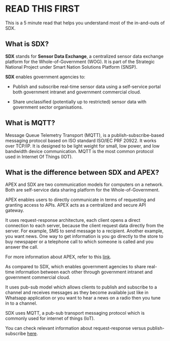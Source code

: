 
# READ THIS FIRST

This is a 5 minute read that helps you understand most of the in-and-outs of SDX.

## What is SDX? 

**SDX** stands for **Sensor Data Exchange**, a centralized sensor data exchange platform for the Whole-of-Government (WOG). It is part of the Strategic National Project under Smart Nation Solutions Platform (SNSP).

**SDX** enables government agencies to:

- Publish and subscribe real-time sensor data using a self-service portal both government intranet and government commercial cloud.

- Share unclassified (potentially up to restricted) sensor data with government sector organisations.

## What is MQTT?

Message Queue Telemetry Transport (MQTT), is a publish-subscribe-based messaging protocol based on ISO standard ISO/IEC PRF 20922. It works over TCP/IP. It is designed to be light weight for small, low power, and low bandwidth device communication. MQTT is the most common protocol used in Internet Of Things (IOT).

## What is the difference between SDX and APEX?

APEX and SDX are two communication models for computers on a network. Both are self-service data sharing platform for the Whole-of-Government. 

APEX enables users to directly communicate in terms of requesting and granting access to APIs. APEX acts as a centralized and secure API gateway. 

It uses request-response architecture, each client opens a direct connection to each server, because the client request data directly from the server. For example, SMS to send message to a recipient. Another example, you want news. One way to get information is you go directly to the store to buy newspaper or a telephone call to which someone is called and you answer the call.

For more information about APEX, refer to this [link](https://www.developer.gov.sg/technologies/data-and-apis/apex). 

As compared to SDX, which enables government agencies to share real-time information between each other through government intranet and government commercial cloud.

It uses pub-sub model which allows clients to publish and subscribe to a channel and receives messages as they become available just like in Whatsapp application or you want to hear a news on a radio then you tune in to a channel. 

SDX uses MQTT, a pub-sub transport messaging protocol which is  commonly used for internet of things (IoT). 

You can check relevant information about request-response versus publish-subscribe [here](https://blog.opto22.com/optoblog/request-response-vs-pub-sub-part-1). 
